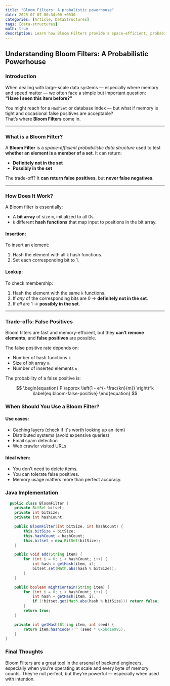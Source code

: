 ```yaml
---
title: "Bloom Filters: A probalistic powerhouse"
date: 2025-07-07 00:34:00 +0530
categories: [Article, DataStructures]
tags: [data-structures]
math: true
description: Learn how Bloom Filters provide a space-efficient, probabilistic way to test set membership in large-scale systems.
---
```


## Understanding Bloom Filters: A Probabilistic Powerhouse

### Introduction

When dealing with large-scale data systems — especially where memory and speed matter — we often face a simple but important question:  
**“Have I seen this item before?”**

You might reach for a `HashSet` or database index — but what if memory is tight and occasional false positives are acceptable?  
That’s where **Bloom Filters** come in.

---

### What is a Bloom Filter?

A **Bloom Filter** is a *space-efficient probabilistic data structure* used to test **whether an element is a member of a set**. It can return:

- **Definitely not in the set**
- **Possibly in the set**

The trade-off? It **can return false positives**, but **never false negatives**.

---

### How Does It Work?

A Bloom filter is essentially:

- A **bit array** of size `m`, initialized to all 0s.
- `k` different **hash functions** that map input to positions in the bit array.

#### Insertion:
To insert an element:
1. Hash the element with all `k` hash functions.
2. Set each corresponding bit to 1.

#### Lookup:
To check membership:
1. Hash the element with the same `k` functions.
2. If *any* of the corresponding bits are 0 → **definitely not in the set**.
3. If *all* are 1 → **possibly in the set**.

---

### Trade-offs: False Positives

Bloom filters are fast and memory-efficient, but they **can’t remove elements**, and **false positives** are possible.

The false positive rate depends on:

- Number of hash functions `k`
- Size of bit array `m`
- Number of inserted elements `n`

The probability of a false positive is:

$$
\begin{equation}
  P \approx \left(1 - e^{- \frac{kn}{m}} \right)^k
  \label{eq:bloom-false-positive}
\end{equation}
$$

### When Should You Use a Bloom Filter?

#### Use cases:
- Caching layers (check if it's worth looking up an item)
- Distributed systems (avoid expensive queries)
- Email spam detection
- Web crawler visited URLs

#### Ideal when:
- You don’t need to delete items.
- You can tolerate false positives.
- Memory usage matters more than perfect accuracy.

### Java Implementation

```java
  public class BloomFilter {
    private BitSet bitset;
    private int bitSize;
    private int hashCount;

    public BloomFilter(int bitSize, int hashCount) {
        this.bitSize = bitSize;
        this.hashCount = hashCount;
        this.bitset = new BitSet(bitSize);
    }

    public void add(String item) {
        for (int i = 0; i < hashCount; i++) {
            int hash = getHash(item, i);
            bitset.set(Math.abs(hash % bitSize));
        }
    }

    public boolean mightContain(String item) {
        for (int i = 0; i < hashCount; i++) {
            int hash = getHash(item, i);
            if (!bitset.get(Math.abs(hash % bitSize))) return false;
        }
        return true;
    }

    private int getHash(String item, int seed) {
        return item.hashCode() ^ (seed * 0x5bd1e995);
    }
}
```

### Final Thoughts

Bloom Filters are a great tool in the arsenal of backend engineers, especially when you're operating at scale and every byte of memory counts. They're not perfect, but they’re powerful — especially when used with intention.
